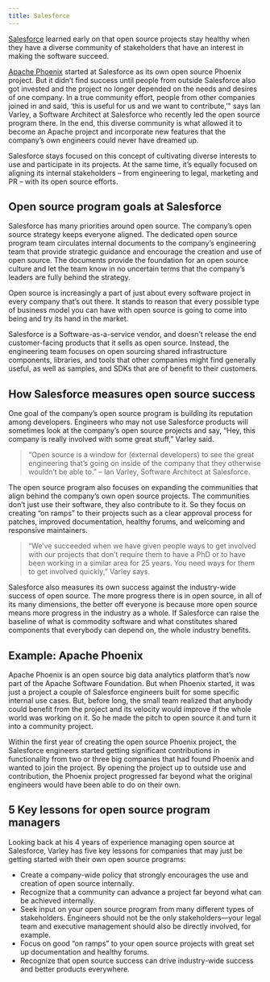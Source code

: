 ```yaml
---
title: Salesforce
---
```


[Salesforce](https://www.salesforce.com/) learned early on that open source projects stay healthy when they have a diverse community of stakeholders that have an interest in making the software succeed.

[Apache Phoenix](https://phoenix.apache.org/) started at Salesforce as its own open source Phoenix project. But it didn’t find success until people from outside Salesforce also got invested and the project no longer depended on the needs and desires of one company. In a true community effort, people from other companies joined in and said, ‘this is useful for us and we want to contribute,’" says Ian Varley, a Software Architect at Salesforce who recently led the open source program there. In the end, this diverse community is what allowed it to become an Apache project and incorporate new features that the company’s own engineers could never have dreamed up.

Salesforce stays focused on this concept of cultivating diverse interests to use and participate in its projects. At the same time, it’s equally focused on aligning its internal stakeholders – from engineering to legal, marketing and PR – with its open source efforts.

## Open source program goals at Salesforce

Salesforce has many priorities around open source. The company’s open source strategy keeps everyone aligned. The dedicated open source program team circulates internal documents to the company’s engineering team that provide strategic guidance and encourage the creation and use of open source. The documents provide the foundation for an open source culture and let the team know in no uncertain terms that the company’s leaders are fully behind the strategy.

Open source is increasingly a part of just about every software project in every company that’s out there. It stands to reason that every possible type of business model you can have with open source is going to come into being and try its hand in the market.

Salesforce is a Software-as-a-service vendor, and doesn’t release the end customer-facing products that it sells as open source. Instead, the engineering team focuses on open sourcing shared infrastructure components, libraries, and tools that other companies might find generally useful, as well as samples, and SDKs that are of benefit to their customers.

## How Salesforce measures open source success

One goal of the company’s open source program is building its reputation among developers. Engineers who may not use Salesforce products will sometimes look at the company’s open source projects and say, “Hey, this company is really involved with some great stuff,” Varley said.

> “Open source is a window for (external developers) to see the great engineering that’s going on inside of the company that they otherwise wouldn’t be able to.” – Ian Varley, Software Architect at Salesforce.

The open source program also focuses on expanding the communities that align behind the company’s own open source projects. The communities don’t just use their software, they also contribute to it. So they focus on creating “on ramps” to their projects such as a clear approval process for patches, improved documentation, healthy forums, and welcoming and responsive maintainers.

> “We’ve succeeded when we have given people ways to get involved with our projects that don’t require them to have a PhD or to have been working in a similar area for 25 years. You need ways for them to get involved quickly,” Varley says.

Salesforce also measures its own success against the industry-wide success of open source. The more progress there is in open source, in all of its many dimensions, the better off everyone is because more open source means more progress in the industry as a whole. If Salesforce can raise the baseline of what is commodity software and what constitutes shared components that everybody can depend on, the whole industry benefits.

## Example: Apache Phoenix

Apache Phoenix is an open source big data analytics platform that’s now part of the Apache Software Foundation. But when Phoenix started, it was just a project a couple of Salesforce engineers built for some specific internal use cases. But, before long, the small team realized that anybody could benefit from the project and its velocity would improve if the whole world was working on it. So he made the pitch to open source it and turn it into a community project.

Within the first year of creating the open source Phoenix project, the Salesforce engineers started getting significant contributions in functionality from two or three big companies that had found Phoenix and wanted to join the project. By opening the project up to outside use and contribution, the Phoenix project progressed far beyond what the original engineers would have been able to do on their own.

## 5 Key lessons for open source program managers

Looking back at his 4 years of experience managing open source at Salesforce, Varley has five key lessons for companies that may just be getting started with their own open source programs:

* Create a company-wide policy that strongly encourages the use and creation of open source internally.
* Recognize that a community can advance a project far beyond what can be achieved internally.
* Seek input on your open source program from many different types of stakeholders. Engineers should not be the only stakeholders—your legal team and executive management should also be directly involved, for example.
* Focus on good “on ramps” to your open source projects with great set up documentation and healthy forums.
* Recognize that open source success can drive industry-wide success and better products everywhere.
